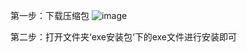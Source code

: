 第一步：下载压缩包
![image](https://github.com/user-attachments/assets/1f7719c5-098c-41bf-b336-40983f0325e4)

第二步：打开文件夹‘exe安装包‘下的exe文件进行安装即可
